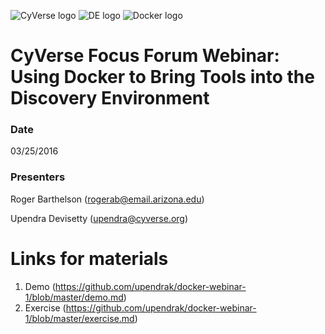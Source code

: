 
<a id="top"></a>
<img src="http://imageshack.com/a/img921/9080/F5RKAh.png" alt="CyVerse logo">
<img src="http://imageshack.com/a/img923/2530/PG3oB4.png" alt="DE logo">
<img src="http://imageshack.com/a/img923/6969/JnPuWr.png" alt="Docker logo">

# CyVerse Focus Forum Webinar: Using Docker to Bring Tools into the Discovery Environment

### Date
03/25/2016

### Presenters
Roger Barthelson (<rogerab@email.arizona.edu>)

Upendra Devisetty (<upendra@cyverse.org>)

# Links for materials
1. Demo (https://github.com/upendrak/docker-webinar-1/blob/master/demo.md)
2. Exercise (https://github.com/upendrak/docker-webinar-1/blob/master/exercise.md)
